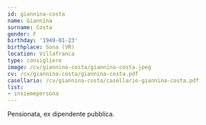```yaml
---
id: giannina-costa
name: Giannina
surname: Costa
gender: F
birthday: '1949-01-23'
birthplace: Sona (VR)
location: Villafranca
type: consigliere
image: /cv/giannina-costa/giannina-costa.jpeg
cv: /cv/giannina-costa/giannina-costa.pdf
casellario: /cv/giannina-costa/casellario-giannina-costa.pdf
list:
- insiemepersona
---
```


Pensionata, ex dipendente pubblica.